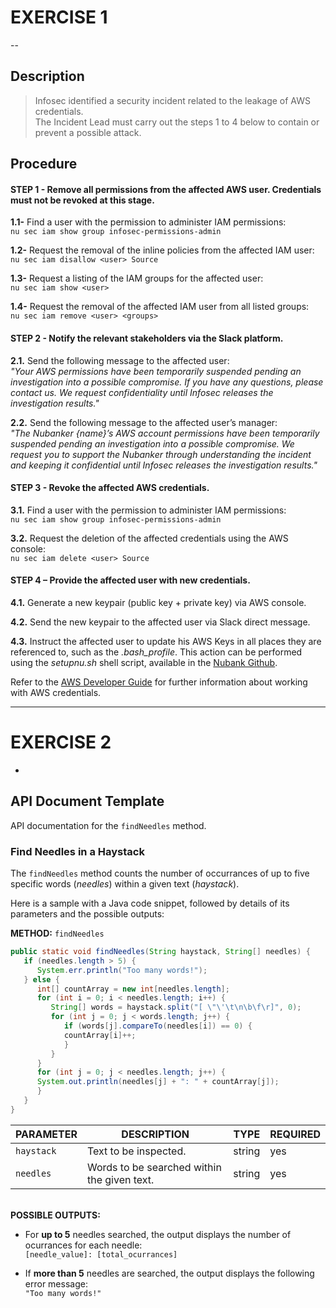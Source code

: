 # EXERCISE 1

--

## Description

> Infosec identified a security incident related to the leakage of AWS credentials.<br>
> The Incident Lead must carry out the steps 1 to 4 below to contain or prevent a possible attack.

## Procedure

#### **STEP 1** - Remove all permissions from the affected AWS user. Credentials must not be revoked at this stage.

**1.1-** Find a user with the permission to administer IAM permissions:<br/>
```nu sec iam show group infosec-permissions-admin```
  
**1.2-** Request the removal of the inline policies from the affected IAM user:<br/>
```nu sec iam disallow <user> Source```
  
**1.3-** Request a listing of the IAM groups for the affected user:<br/>
```nu sec iam show <user>```
  
**1.4-** Request the removal of the affected IAM user from all listed groups:<br/>
```nu sec iam remove <user> <groups>```
  
#### **STEP 2** - Notify the relevant stakeholders via the Slack platform.

**2.1.** Send the following message to the affected user:<br/>
*"Your AWS permissions have been temporarily suspended pending an investigation into a possible compromise. If you have any questions, please contact us. We request  confidentiality until Infosec releases the investigation results."*
  
**2.2.** Send the following message to the affected user’s manager:<br/>
*"The Nubanker {name}’s AWS account permissions have been temporarily suspended pending an investigation into a possible compromise. We request you to support the Nubanker through understanding the incident and keeping it confidential until Infosec releases the investigation results."*
  
#### **STEP 3** - Revoke the affected AWS credentials.

**3.1.** Find a user with the permission to administer IAM permissions:<br/>
```nu sec iam show group infosec-permissions-admin```
  
**3.2.** Request the deletion of the affected credentials using the AWS console:<br/>
```nu sec iam delete <user> Source```
  
#### **STEP 4** – Provide the affected user with new credentials.

**4.1.** Generate a new keypair (public key + private key) via AWS console.

**4.2.** Send the new keypair to the affected user via Slack direct message.

**4.3.** Instruct the affected user to update his AWS Keys in all places they are referenced to, such as the *.bash_profile*. This action can be performed using the *setupnu.sh* shell script, available in the [Nubank Github](https://github.com/nubank).

Refer to the [AWS Developer Guide](https://docs.aws.amazon.com/sdk-for-java/v1/developer-guide/credentials.html) for further information about working with AWS credentials.

---

# EXERCISE 2

-

## API Document Template

API documentation for the `findNeedles` method.

### Find Needles in a Haystack

The `findNeedles` method counts the number of occurrances of up to five specific words (*needles*) within a given text (*haystack*).

Here is a sample with a Java code snippet, followed by details of its parameters and the possible outputs:

**METHOD:** `findNeedles`
```java
public static void findNeedles(String haystack, String[] needles) {
   if (needles.length > 5) {
      System.err.println("Too many words!");
   } else {
      int[] countArray = new int[needles.length];
      for (int i = 0; i < needles.length; i++) {
         String[] words = haystack.split("[ \"\'\t\n\b\f\r]", 0);
         for (int j = 0; j < words.length; j++) {
            if (words[j].compareTo(needles[i]) == 0) {
            countArray[i]++;
            }
         }
      }
      for (int j = 0; j < needles.length; j++) {
      System.out.println(needles[j] + ": " + countArray[j]);
      }
   }
}
```

|PARAMETER|DESCRIPTION|TYPE|REQUIRED|
|---|---|---|---|
|`haystack`|Text to be inspected.|string|yes|
|`needles`|Words to be searched within the given text.|string|yes|

<br/>**POSSIBLE OUTPUTS:**

* For **up to 5** needles searched, the output displays the number of ocurrances for each needle:
<br/>`[needle_value]: [total_ocurrances]`

* If **more than 5** needles are searched, the output displays the following error message:
<br/>`"Too many words!"`

